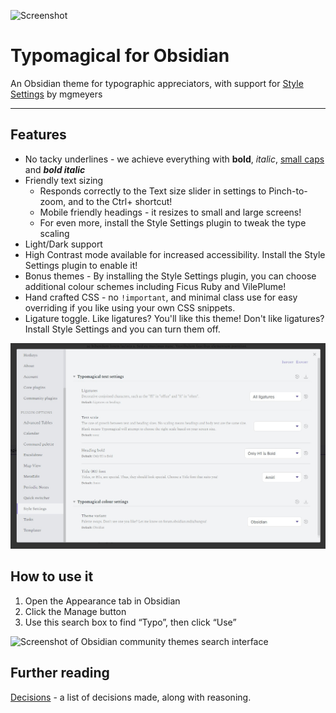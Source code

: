 
![Screenshot](https://raw.githubusercontent.com/hungsu/typomagical-obsidian/main/Typomagical.gif)

# Typomagical for Obsidian

An Obsidian theme for typographic appreciators, with support for [Style Settings](https://github.com/mgmeyers/obsidian-style-settings) by mgmeyers

-----

## Features

- No tacky underlines - we achieve everything with  **bold**, *italic*, [small caps](https://practicaltypography.com/small-caps.html) and ***bold italic***
- Friendly text sizing
	- Responds correctly to the Text size slider in settings to Pinch-to-zoom, and to the Ctrl+ shortcut!
	- Mobile friendly headings - it resizes to small and large screens!
	- For even more, install the Style Settings plugin to tweak the type scaling
- Light/Dark support
- High Contrast mode available for increased accessibility. Install the Style Settings plugin to enable it!
- Bonus themes - By installing the Style Settings plugin, you can choose additional colour schemes including Ficus Ruby and VilePlume!
- Hand crafted CSS - no `!important`, and minimal class use for easy overriding if you like using your own CSS snippets.
- Ligature toggle. Like ligatures? You'll like this theme! Don't like ligatures? Install Style Settings and you can turn them off.


![Screenshot](typomagical-settings.jpg)

## How to use it

1. Open the Appearance tab in Obsidian
2. Click the Manage button
3. Use this search box to find “Typo”, then click “Use”

![Screenshot of Obsidian community themes search interface](https://forum.obsidian.md/uploads/default/original/3X/e/f/ef852693d6fc59d88a9b9edde9077cfbfe306b44.png)

## Further reading

[Decisions](./decisions.md) - a list of decisions made, along with reasoning.
